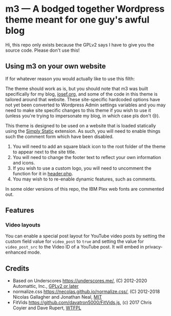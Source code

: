 # m3 — A bodged together Wordpress theme meant for one guy's awful blog

Hi, this repo only exists because the GPLv2 says I have to give you the source code. Please don't use this!

## Using m3 on your own website

If for whatever reason you would actually like to use this filth:

The theme should work as is, but you should note that m3 was built specifically for my blog, [iosef.org](https://iosef.org/), and some of the code in this theme is tailored around that website. These site-specific hardcoded options have not yet been converted to Wordpress Admin settings variables and you may need to make site specific changes to this theme if you wish to use it (unless you're trying to impersonate my blog, in which case pls don't 😢). 

This theme is designed to be used on a website that is loaded statically using the [Simply Static](https://wordpress.org/plugins/simply-static/) extension. As such, you will need to enable things such the comment form which have been disabled.

1. You will need to add an square black icon to the root folder of the theme to appear next to the site title.
2. You will need to change the footer text to reflect your own information and icons.
3. If you wish to use a custom logo, you will need to uncomment the function for it in [header.php](/header.php).
4. You may wish to to re-enable dynamic features, such as comments.

In some older versions of this repo, the IBM Plex web fonts are commented out. 

## Features

### Video layouts
You can enable a special post layout for YouTube video posts by setting the custom field value for `video_post` to `true` and setting the value for `video_post_src` to the Video ID of a YouTube post. It will embed in privacy-enhanced mode.

## Credits
- Based on Underscores https://underscores.me/, (C) 2012-2020 Automattic, Inc., [GPLv2 or later](https://www.gnu.org/licenses/gpl-2.0.html)
- normalize.css https://necolas.github.io/normalize.css/, (C) 2012-2018 Nicolas Gallagher and Jonathan Neal, [MIT](https://opensource.org/licenses/MIT)
- FitVids https://github.com/davatron5000/FitVids.js, (c) 2017 Chris Coyier and Dave Rupert, [WTFPL](http://www.wtfpl.net/)